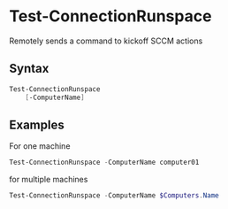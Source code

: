 # Test-ConnectionRunspace

Remotely sends a command to kickoff SCCM actions

## Syntax
```powershell
Test-ConnectionRunspace
    [-ComputerName]
```

## Examples

For one machine
```powershell
Test-ConnectionRunspace -ComputerName computer01
```

for multiple machines
```powershell
Test-ConnectionRunspace -ComputerName $Computers.Name
```

